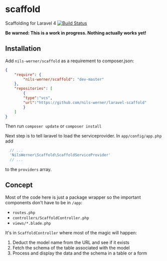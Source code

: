 scaffold
========

Scaffolding for Laravel 4 
[![Build Status](https://travis-ci.org/nils-werner/laravel-scaffold.png?branch=master)](https://travis-ci.org/nils-werner/laravel-scaffold)

**Be warned: This is a work in progress. Nothing actually works yet!**

## Installation

Add `nils-werner/scaffold` as a requirement to composer.json:

```json
{
    "require": {
        "nils-werner/scaffold": "dev-master"
    },
    "repositories": [
        {
        "type":"vcs",
        "url":"https://github.com/nils-werner/laravel-scaffold"
        }
    ]
}
```

Then run `composer update` or `composer install`

Next step is to tell laravel to load the serviceprovider. In `app/config/app.php` add

```php
  // ...
  'NilsWerner\Scaffold\ScaffoldServiceProvider'
  // ...
```
to the `providers` array.

## Concept

Most of the code here is just a package wrapper so the important components don't have to be in `/app`:

 - `routes.php`
 - `controllers/ScaffoldController.php`
 - `views/*.blade.php`

It's in `ScaffoldController` where most of the magic will happen:

 1. Deduct the model name from the URL and see if it exists
 2. Fetch the schema of the table associated with the model
 3. Process and display the data and the schema in a table or a form
